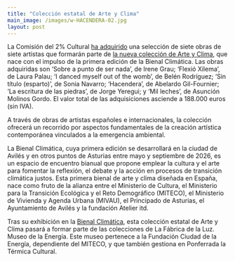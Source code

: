 ```yaml
---
title: "Colección estatal de Arte y Clima"
main_image: /images/w-HACENDERA-02.jpg
layout: post
---
```


La Comisión del 2% Cultural <a href="https://www.cultura.gob.es/actualidad/2025/03/250307-adquisiciones-arco.html">ha adquirido</a> una selección de siete obras de siete artistas que formarán parte de <a href="https://www.miteco.gob.es/es/prensa/ultimas-noticias/2025/marzo/nace-la-primera-coleccion-estatal-de-arte-y-clima.html">la nueva colección de Arte y Clima</a>, que nace con el impulso de la primera edición de la Bienal Climática. Las obras adquiridas son ‘Sobre a punto de ser nada’, de Irene Grau; ‘Flexió Xilema’, de Laura Palau; ‘I danced myself out of the womb’, de Belén Rodríguez; ‘Sin título (esparto)’, de Sonia Navarro; ‘Hacendera’, de Abelardo Gil-Fournier; ‘La escritura de las piedras’, de Jorge Yeregui; y ‘Mil leches’, de Asunción Molinos Gordo. El valor total de las adquisiciones asciende a 188.000 euros (sin IVA).

A través de obras de artistas españoles e internacionales, la colección ofrecerá un recorrido por aspectos fundamentales de la creación artística contemporánea vinculados a la emergencia ambiental.

La Bienal Climática, cuya primera edición se desarrollará en la ciudad de Avilés y en otros puntos de Asturias entre mayo y septiembre de 2026, es un espacio de encuentro bianual que propone emplear la cultura y el arte para fomentar la reflexión, el debate y la acción en procesos de transición climática justos. Esta primera bienal de arte y clima diseñada en España, nace como fruto de la alianza entre el Ministerio de Cultura, el Ministerio para la Transición Ecológica y el Reto Demográfico (MITECO), el Ministerio de Vivienda y Agenda Urbana (MIVAU), el Principado de Asturias, el Ayuntamiento de Avilés y la fundación Atelier itd.

Tras su exhibición en la <a href="https://bienalclimatica.org/">Bienal Climática</a>, esta colección estatal de Arte y Clima pasará a formar parte de las colecciones de La Fábrica de la Luz. Museo de la Energía. Este museo pertenece a la Fundación Ciudad de la Energía, dependiente del MITECO, y que también gestiona en Ponferrada la Térmica Cultural.